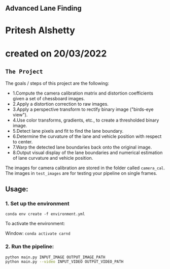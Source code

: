 ## Advanced Lane Finding
# Pritesh Alshetty
# created on 20/03/2022

`The Project`
---

The goals / steps of this project are the following:

* 1.Compute the camera calibration matrix and distortion coefficients given a set of chessboard images.
* 2.Apply a distortion correction to raw images.
* 3.Apply a perspective transform to rectify binary image ("birds-eye view").
* 4.Use color transforms, gradients, etc., to create a thresholded binary image.
* 5.Detect lane pixels and fit to find the lane boundary.
* 6.Determine the curvature of the lane and vehicle position with respect to center.
* 7.Warp the detected lane boundaries back onto the original image.
* 8.Output visual display of the lane boundaries and numerical estimation of lane curvature and vehicle position.

The images for camera calibration are stored in the folder called `camera_cal`.  The images in `test_images` are for testing your pipeline on single frames.


## Usage:

### 1. Set up the environment 
`conda env create -f environment.yml`

To activate the environment:

Window: `conda activate carnd`

### 2. Run the pipeline:
```bash
python main.py INPUT_IMAGE OUTPUT_IMAGE_PATH
python main.py --video INPUT_VIDEO OUTPUT_VIDEO_PATH
```
